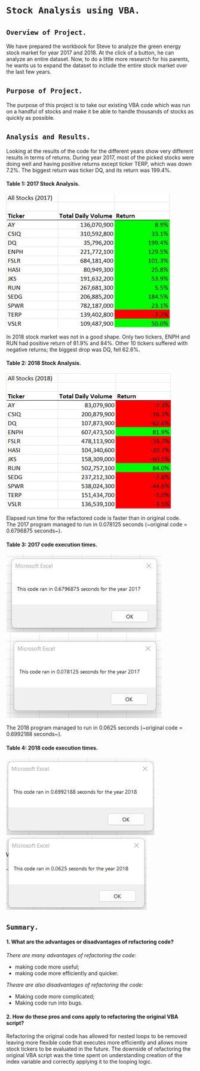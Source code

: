 # `Stock Analysis using VBA.`


## `Overview of Project.`<br/>
We have prepared the workbook for Steve to analyze the green energy stock market for year 2017 and 2018.
At the click of a button, he can analyze an entire dataset. 
Now, to do a little more research for his parents, he wants us to expand the dataset to include the entire stock market over the last few years.<br/>
## `Purpose of Project.`<br/>
The purpose of this project is to take our existing VBA code which was run on a handful of stocks and make it be able to handle 
thousands of stocks as quickly as possible.<br/>
## `Analysis and Results.`<br/>
Looking at the results of the code for the different years show very different results in terms of returns. 
During year 2017, most of the picked stocks were doing well and having positive returns except ticker TERP, which was down 7.2%. 
The biggest return was ticker DQ, and its return was 199.4%.<br/>
#### Table 1: 2017 Stock Analysis.<br/>
![](https://github.com/Valeriia161/stock-analysis/blob/main/VBA_Challenge_2017.png.png)


In 2018 stock market was not in a good shape. Only two tickers, ENPH and RUN had positive return of 81.9% and 84%. 
Other 10 tickers suffered with negative returns; the biggest drop was DQ, fell 62.6%. <br/>

#### Table 2: 2018 Stock Analysis.<br/>
![](https://github.com/Valeriia161/stock-analysis/blob/main/VBA_Challenge_2018.png.png)


Elapsed run time for the refactored code is faster than in original code.<br/>
The 2017 program managed to run in 0.078125 seconds (~original code = 0.6796875 seconds~).<br/>
#### Table 3: 2017 code execution times.<br/>
![](https://github.com/Valeriia161/stock-analysis/blob/main/2017%20code%20execution%20times_old.png.png)  ![](https://github.com/Valeriia161/stock-analysis/blob/main/2017%20code%20execution%20times_new.png.png)



The 2018 program managed to run in 0.0625 seconds (~original code = 0.6992188 seconds~).<br/>
#### Table 4: 2018 code execution times.<br/>
![](https://github.com/Valeriia161/stock-analysis/blob/main/2018%20code%20execution%20times_old.png.png)  ![](https://github.com/Valeriia161/stock-analysis/blob/main/2018%20code%20execution%20times_new.png.png)


## `Summary.`<br/>
#### 1.	What are the advantages or disadvantages of refactoring code? <br/>
*There are many advantages of refactoring the code:* <br/>
- making code more useful; <br/>
- making code more efficiently and quicker. <br/>

*Theare are also disadvantages of refactoring the code:* <br/>
-	Making code more complicated; <br/>
-	Making code run into bugs. <br/>

#### 2.	How do these pros and cons apply to refactoring the original VBA script?<br/>
Refactoring the original code has allowed for nested loops to be removed leaving more flexible code that executes more efficiently and allows more stock tickers to be evaluated in the future. The downside of refactoring the original VBA script was the time spent on understanding creation of the index variable and correctly applying it to the looping logic.

